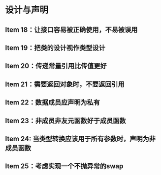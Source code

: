 # 设计与声明

## Item 18：让接口容易被正确使用，不易被误用



## Item 19：把类的设计视作类型设计





## Item 20：传递常量引用比传值更好





## Item 21：需要返回对象时，不要返回引用





## Item 22：数据成员应声明为私有



## Item 23：非成员非友元函数好于成员函数



## Item 24: 当类型转换应该用于所有参数时，声明为非成员函数



## Item 25：考虑实现一个不抛异常的swap

